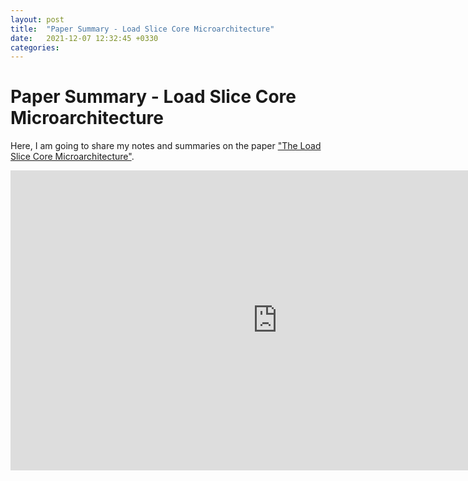 ```yaml
---
layout: post
title:  "Paper Summary - Load Slice Core Microarchitecture"
date:   2021-12-07 12:32:45 +0330
categories:
---
```

# Paper Summary - Load Slice Core Microarchitecture
Here, I am going to share my notes and summaries on the paper ["The Load Slice Core Microarchitecture"](https://dl.acm.org/doi/10.1145/2749469.2750407).

<iframe width='853' height='480' src='https://embed.coggle.it/diagram/Ya6OpeTqInt482a1/e0e0112dea974c61eef9f5d03e468ccbe417d4019a968b2d05de07bd1d6e77a0' frameborder='0' allowfullscreen></iframe>
